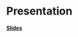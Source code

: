 # Presentation

**[Slides](/workspaces/bakery_sales_prediction/4_Presentation/Open_campus_Bakery_sales_project.pdf)**
